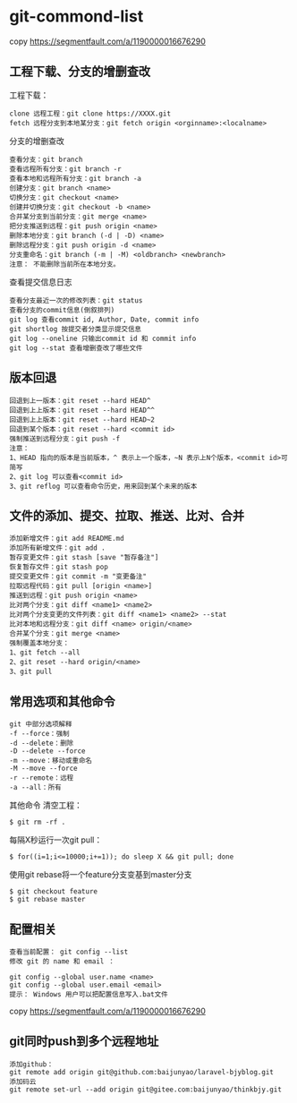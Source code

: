# git-commond-list

copy <https://segmentfault.com/a/1190000016676290>

## 工程下载、分支的增删查改
工程下载：
```
clone 远程工程：git clone https://XXXX.git
fetch 远程分支到本地某分支：git fetch origin <orginname>:<localname>
```

分支的增删查改
```
查看分支：git branch
查看远程所有分支：git branch -r
查看本地和远程所有分支：git branch -a
创建分支：git branch <name>
切换分支：git checkout <name>
创建并切换分支：git checkout -b <name>
合并某分支到当前分支：git merge <name>
把分支推送到远程：git push origin <name>
删除本地分支：git branch (-d | -D) <name>
删除远程分支：git push origin -d <name>
分支重命名：git branch (-m | -M) <oldbranch> <newbranch>
注意： 不能删除当前所在本地分支。
```

查看提交信息日志
```
查看分支最近一次的修改列表：git status
查看分支的commit信息(倒叙排列)
git log 查看commit id, Author, Date, commit info
git shortlog 按提交者分类显示提交信息
git log --oneline 只输出commit id 和 commit info
git log --stat 查看增删查改了哪些文件
```

## 版本回退
```
回退到上一版本：git reset --hard HEAD^
回退到上上版本：git reset --hard HEAD^^
回退到上上版本：git reset --hard HEAD~2
回退到某个版本：git reset --hard <commit id>
强制推送到远程分支：git push -f
注意： 
1、HEAD 指向的版本是当前版本，^ 表示上一个版本，~N 表示上N个版本，<commit id>可简写 
2、git log 可以查看<commit id> 
3、git reflog 可以查看命令历史，用来回到某个未来的版本
```

## 文件的添加、提交、拉取、推送、比对、合并
```
添加新增文件：git add README.md
添加所有新增文件：git add .
暂存变更文件：git stash [save "暂存备注"]
恢复暂存文件：git stash pop
提交变更文件：git commit -m "变更备注"
拉取远程代码：git pull [origin <name>]
推送到远程：git push origin <name>
比对两个分支：git diff <name1> <name2>
比对两个分支变更的文件列表：git diff <name1> <name2> --stat
比对本地和远程分支：git diff <name> origin/<name>
合并某个分支：git merge <name>
强制覆盖本地分支： 
1、git fetch --all 
2、git reset --hard origin/<name> 
3、git pull
```

## 常用选项和其他命令
```
git 中部分选项解释
-f --force：强制
-d --delete：删除
-D --delete --force
-m --move：移动或重命名
-M --move --force
-r --remote：远程
-a --all：所有
```

其他命令
清空工程：
```
$ git rm -rf .
```

每隔X秒运行一次git pull：
```
$ for((i=1;i<=10000;i+=1)); do sleep X && git pull; done
```

使用git rebase将一个feature分支变基到master分支
```
$ git checkout feature 
$ git rebase master
```

## 配置相关
```
查看当前配置： git config --list
修改 git 的 name 和 email ：

git config --global user.name <name>
git config --global user.email <email>
提示： Windows 用户可以把配置信息写入.bat文件
```

copy <https://segmentfault.com/a/1190000016676290>

## git同时push到多个远程地址
```
添加github：
git remote add origin git@github.com:baijunyao/laravel-bjyblog.git
添加码云
git remote set-url --add origin git@gitee.com:baijunyao/thinkbjy.git
```
